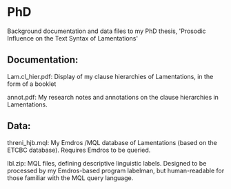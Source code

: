 # PhD
Background documentation and data files to my PhD thesis, 'Prosodic Influence on the Text Syntax of Lamentations'

## Documentation:

Lam.cl_hier.pdf: Display of my clause hierarchies of Lamentations, in the form of a booklet

annot.pdf: My research notes and annotations on the clause hierarchies in Lamentations.

## Data:

threni_hjb.mql: My Emdros /MQL database of Lamentations (based on the ETCBC database). Requires Emdros to be queried.

lbl.zip: MQL files, defining descriptive linguistic labels. Designed to be processed by my Emdros-based program labelman, but human-readable for those familiar with the MQL query language.

